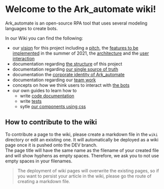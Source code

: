 # Welcome to the Ark_automate wiki!

Ark_automate is an open-source RPA tool that uses several modeling languages to create bots.

In our Wiki you can find the following:

- our [vision](https://github.com/bptlab/ark_automate/wiki/Vision-for-Ark-automate) for this project including a [pitch](https://github.com/bptlab/ark_automate/wiki/Vision-for-Ark-automate#Pitch), the [features to be implemented](https://github.com/bptlab/ark_automate/wiki/Vision-for-Ark-automate#Until-summer-2021-we-want-to-implement-a-first-working-web-app-for-our-use-case) in the summer of 2021, the [architecture](https://github.com/bptlab/ark_automate/wiki/Vision-for-Ark-automate#Architecture) and the [user interaction](https://github.com/bptlab/ark_automate/wiki/Vision-for-Ark-automate#Using-Ark_automate)
- documentation regarding [the structure](https://github.com/bptlab/ark_automate/wiki/Documentation-Folder-structure) of this project
- documentation regarding [our single source of truth](https://github.com/bptlab/ark_automate/wiki/Documentation-single-source-of-truth)
- documentation the [corporate identity of Ark_automate](https://github.com/bptlab/ark_automate/wiki/Documentation-Corporate-Identity)
- documentation regarding our [team work](https://github.com/bptlab/ark_automate/wiki/Team-Scrum-process)
- concepts on how we think users to interact with [the bots](https://github.com/bptlab/ark_automate/wiki/concept-Starting-and-orchestrating-Bots)
- our own guides to learn how to
  - write [code documentation](https://github.com/bptlab/ark_automate/wiki/How-to-write-code-documentation)
  - write [tests](https://github.com/bptlab/ark_automate/wiki/How-to-write-tests)
  - sytle [our components using css](https://github.com/bptlab/ark_automate/wiki/How-to-style-using-css)


## How to contribute to the wiki

To contribute a page to the wiki, please create a markdown file in the `wiki` directory or edit an existing one. It will automatically be deployed as a wiki page once it is pushed onto the DEV branch.  
The page title will have the same name as the filename of your created file and will show hyphens as empty spaces. Therefore, we ask you to not use empty spaces in your filenames.

> The deployment of wiki pages will overwrite the existing pages, so if you want to persist your article in the wiki, please go the route of creating a markdown file.
